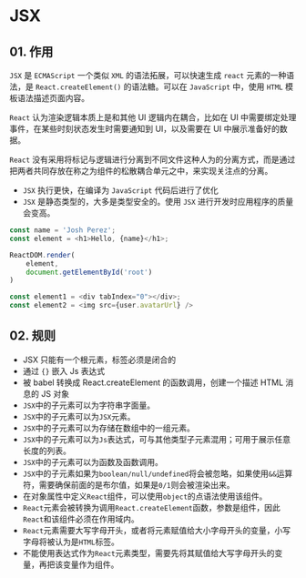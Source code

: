 # JSX

## 01. 作用
`JSX` 是 `ECMAScript` 一个类似 `XML` 的语法拓展，可以快速生成 `react` 元素的一种语法，是 `React.createElement()` 的语法糖。可以在 `JavaScript` 中，使用 `HTML` 模板语法描述页面内容。

`React` 认为渲染逻辑本质上是和其他 UI 逻辑内在耦合，比如在 UI 中需要绑定处理事件，在某些时刻状态发生时需要通知到 UI，以及需要在 UI 中展示准备好的数据。

`React` 没有采用将标记与逻辑进行分离到不同文件这种人为的分离方式，而是通过把两者共同存放在称之为组件的松散耦合单元之中，来实现关注点的分离。

- `JSX` 执行更快，在编译为 `JavaScript` 代码后进行了优化
- `JSX` 是静态类型的，大多是类型安全的。使用 `JSX` 进行开发时应用程序的质量会变高。

```js
const name = 'Josh Perez';
const element = <h1>Hello, {name}</h1>;

ReactDOM.render(
	element,
    document.getElementById('root')
)
```
```js
const element1 = <div tabIndex="0"></div>;
const element2 = <img src={user.avatarUrl} />
```



## 02. 规则
- JSX 只能有一个根元素，标签必须是闭合的
- 通过 `{}` 嵌入 Js 表达式
- 被 babel 转换成 React.createElement 的函数调用，创建一个描述 HTML 消息的 JS 对象
- `JSX`中的子元素可以为字符串字面量。
- `JSX`中的子元素可以为`JSX`元素。
- `JSX`中的子元素可以为存储在数组中的一组元素。
- `JSX`中的子元素可以为`Js`表达式，可与其他类型子元素混用；可用于展示任意长度的列表。
- `JSX`中的子元素可以为函数及函数调用。
- `JSX`中的子元素如果为`boolean/null/undefined`将会被忽略，如果使用`&&`运算符，需要确保前面的是布尔值，如果是`0/1`则会被渲染出来。
- 在对象属性中定义`React`组件，可以使用`object`的点语法使用该组件。
- `React`元素会被转换为调用`React.createElement`函数，参数是组件，因此`React`和该组件必须在作用域内。
- `React`元素需要大写字母开头，或者将元素赋值给大小字母开头的变量，小写字母将被认为是`HTML`标签。
- 不能使用表达式作为`React`元素类型，需要先将其赋值给大写字母开头的变量，再把该变量作为组件。